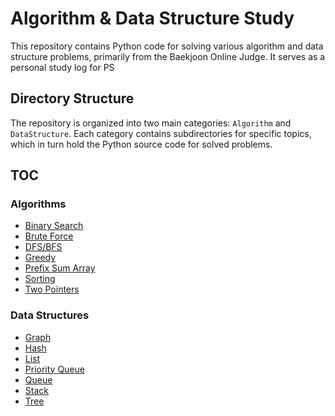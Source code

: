 # Algorithm & Data Structure Study

This repository contains Python code for solving various algorithm and data structure problems, primarily from the Baekjoon Online Judge. It serves as a personal study log for PS


## Directory Structure

The repository is organized into two main categories: `Algorithm` and `DataStructure`. Each category contains subdirectories for specific topics, which in turn hold the Python source code for solved problems.


## TOC

### Algorithms

*   [Binary Search](Algorithm/BinarySearchAlgorithm/)
*   [Brute Force](Algorithm/BruteForceAlgorithm/)
*   [DFS/BFS](Algorithm/DFSBFS/)
*   [Greedy](Algorithm/GreedyAlgorithm/)
*   [Prefix Sum Array](Algorithm/PrefixSumArray/)
*   [Sorting](Algorithm/SortingAlgorithm/)
*   [Two Pointers](Algorithm/TwoPointerAligorithm/)

### Data Structures

*   [Graph](DataStructure/Graph/)
*   [Hash](DataStructure/Hash/)
*   [List](DataStructure/List/)
*   [Priority Queue](DataStructure/Priority_Queue/)
*   [Queue](DataStructure/Queue/)
*   [Stack](DataStructure/Stack/)
*   [Tree](DataStructure/Tree/)